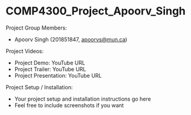 # COMP4300_Project_Apoorv_Singh

Project Group Members:

* Apoorv Singh (201851847, apoorvs@mun.ca)

Project Videos:

* Project Demo: YouTube URL
* Project Trailer: YouTube URL
* Project Presentation: YouTube URL

Project Setup / Installation:

* Your project setup and installation instructions go here
* Feel free to include screenshots if you want
